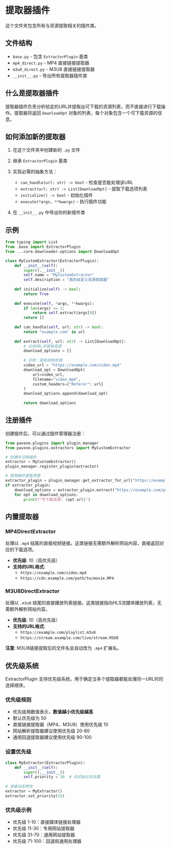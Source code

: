 # 提取器插件

这个文件夹包含所有与资源提取相关的插件类。

## 文件结构

- `base.py` - 包含 `ExtractorPlugin` 基类
- `mp4_direct.py` - MP4 直接链接提取器
- `m3u8_direct.py` - M3U8 直接链接提取器
- `__init__.py` - 导出所有提取器插件类

## 什么是提取器插件

提取器插件负责分析给定的URL并提取出可下载的资源列表，而不直接进行下载操作。提取器将返回 `DownloadOpt` 对象的列表，每个对象包含一个可下载资源的信息。

## 如何添加新的提取器

1. 在这个文件夹中创建新的 `.py` 文件
2. 继承 `ExtractorPlugin` 基类
3. 实现必需的抽象方法：
   - `can_handle(url: str) -> bool` - 检查是否能处理该URL
   - `extract(url: str) -> List[DownloadOpt]` - 提取下载选项列表
   - `initialize() -> bool` - 初始化插件
   - `execute(*args, **kwargs)` - 执行插件功能

4. 在 `__init__.py` 中导出你的新插件类

## 示例

```python
from typing import List
from .base import ExtractorPlugin
from ...core.downloader.options import DownloadOpt

class MyCustomExtractor(ExtractorPlugin):
    def __init__(self):
        super().__init__()
        self.name = "MyCustomExtractor"
        self.description = "我的自定义资源提取器"
    
    def initialize(self) -> bool:
        return True
    
    def execute(self, *args, **kwargs):
        if len(args) >= 1:
            return self.extract(args[0])
        return []
    
    def can_handle(self, url: str) -> bool:
        return "example.com" in url
    
    def extract(self, url: str) -> List[DownloadOpt]:
        # 分析URL并提取资源
        download_options = []
        
        # 示例：提取视频资源
        video_url = "https://example.com/video.mp4"
        download_opt = DownloadOpt(
            url=video_url,
            filename="video.mp4",
            custom_headers={"Referer": url}
        )
        download_options.append(download_opt)
        
        return download_options
```

## 注册插件

创建插件后，可以通过插件管理器注册：

```python
from pavone.plugins import plugin_manager
from pavone.plugins.extractors import MyCustomExtractor

# 创建并注册插件
extractor = MyCustomExtractor()
plugin_manager.register_plugin(extractor)

# 使用插件提取资源
extractor_plugin = plugin_manager.get_extractor_for_url("https://example.com/page")
if extractor_plugin:
    download_options = extractor_plugin.extract("https://example.com/page")  # type: ignore
    for opt in download_options:
        print(f"可下载资源: {opt.url}")
```

## 内置提取器

### MP4DirectExtractor
处理以 `.mp4` 结尾的直接视频链接。这类链接无需额外解析网站内容，直接返回对应的下载选项。

- **优先级**: 10（高优先级）
- **支持的URL格式**:
  - `https://example.com/video.mp4`
  - `https://cdn.example.com/path/to/movie.MP4`

### M3U8DirectExtractor  
处理以 `.m3u8` 结尾的直接播放列表链接。这类链接指向HLS流媒体播放列表，无需额外解析网站内容。

- **优先级**: 10（高优先级）
- **支持的URL格式**:
  - `https://example.com/playlist.m3u8`
  - `https://stream.example.com/live/stream.M3U8`

**注意**: M3U8链接提取后的文件名会自动改为 `.mp4` 扩展名。

## 优先级系统

ExtractorPlugin 支持优先级系统，用于确定当多个提取器都能处理同一URL时的选择顺序。

### 优先级规则
- 优先级用数值表示，**数值越小优先级越高**
- 默认优先级为 50
- 直接链接提取器（MP4、M3U8）使用优先级 10
- 网站解析提取器建议使用优先级 20-80
- 通用回退提取器建议使用优先级 90-100

### 设置优先级
```python
class MyExtractor(ExtractorPlugin):
    def __init__(self):
        super().__init__()
        self.priority = 20  # 在初始化时设置
        
# 或者动态修改
extractor = MyExtractor()
extractor.set_priority(15)
```

### 优先级示例
- 优先级 1-10：直接媒体链接处理器
- 优先级 11-30：专用网站提取器  
- 优先级 31-70：通用网站提取器
- 优先级 71-100：回退和通用处理器
